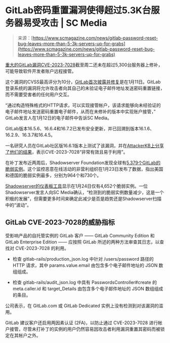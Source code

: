 <!--yml

分类：未分类

日期：2024-05-27 15:13:55

-->

# GitLab密码重置漏洞使得超过5.3K台服务器易受攻击 | SC Media

> 来源：[https://www.scmagazine.com/news/gitlab-password-reset-bug-leaves-more-than-5-3k-servers-up-for-grabs](https://www.scmagazine.com/news/gitlab-password-reset-bug-leaves-more-than-5-3k-servers-up-for-grabs)

[重大的GitLab漏洞CVE-2023-7028](https://www.scmagazine.com/news/gitlab-vulnerability-risks-account-takeover-via-simple-password-reset)截至周二还未在超过5,300台服务器上修补，可能导致软件开发者账户远程接管。

这个漏洞的CVSS最高评分为10分，[GitLab首次披露并修复](https://about.gitlab.com/releases/2024/01/11/critical-security-release-gitlab-16-7-2-released/)是在1月11日。GitLab登录系统的漏洞将允许攻击者向其自己的未验证电子邮件地址发送密码重置链接，而不需要受害者的任何用户交互。

“通过构造特殊格式的HTTP请求，可以实现接管帐户，该请求能够向未经验证的电子邮件地址发送密码重置电子邮件，从而在未修补的版本中实现账户接管，” GitLab发言人在1月12日的电子邮件中告诉SC Media。

GitLab版本16.5.6、16.6.4和16.7.2已发布安全更新，并已回溯到版本16.1.6、16.2.9、16.3.7和16.4.5。

一名研究人员在GitLab社区版16.6.1版本上测试了该漏洞，并在[AttackerKB上分享了他们的结果](https://attackerkb.com/topics/VBDvNxhyjr/cve-2023-7028)，表示CVE-2023-7028“非常有效且易于利用”。

在补丁发布近两周后，Shadowserver Foundation发现全球有[5,379个GitLab的脆弱实例](https://dashboard.shadowserver.org/statistics/combined/map/?map_type=std&day=2024-01-23&source=http_vulnerable&source=http_vulnerable6&tag=cve-2023-7028%2B&geo=all&data_set=count&scale=log)。这个监控恶意在线活动的非营利组织在1月23日发布了数据，指出美国和德国的脆弱实例最多，分别为964个和730个。

[Shadowserver的仪表板工具](https://dashboard.shadowserver.org/statistics/combined/time-series/?date_range=7&source=http_vulnerable&source=http_vulnerable6&tag=cve-2023-7028%2B&group_by=geo&style=stacked)显示在1月24日仅有4,652个脆弱实例。一位Shadowserver发言人向SC Media确认，“检测到的脆弱实例数量减少，这是一个积极的发展”，但需要更多时间来确定此减少是否是趋势还是Shadowserver扫描中的“波动”。

## GitLab CVE-2023-7028的威胁指标

受影响产品的自托管实例的 GitLab 客户 —— GitLab Community Edition 和 GitLab Enterprise Edition —— 应按照 GitLab 所述的两种方法审查其日志，以查找对 CVE-2023-7028 的利用。

+   检查 gitlab-rails/production_json.log 中针对 /users/password 路径的 HTTP 请求，其中 params.value.email 由包含多个电子邮件地址的 JSON 数组组成。

+   检查 gitlab-rails/audit_json.log 中具有 PasswordsController#create 的 meta.caller.id 和 target_Details 由包含多个电子邮件地址的 JSON 数组组成的条目。

公司表示，在 GitLab.com 或 GitLab Dedicated 实例上没有检测到对该漏洞的滥用。

GitLab 建议客户还启用两因素认证 (2FA)，以防止通过 CVE-2023-7028 进行帐户接管，尽管未打补丁的实例的用户仍然容易因攻击者利用漏洞重置其密码而被锁定在其帐户之外。
